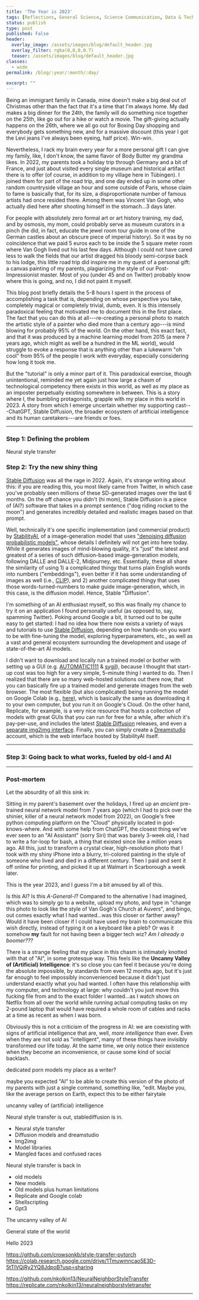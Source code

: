```yaml
---
title: 'The Year is 2023'
tags: [Reflections, General Science, Science Communication, Data & Technology]
status: publish
type: post
published: False
header:
  overlay_image: /assets/images/blog/default_header.jpg
  overlay_filter: rgba(0,0,0,0.7)
  teaser: /assets/images/blog/default_header.jpg
classes:
  - wide
permalink: /blog/:year/:month/:day/

excerpt: ""
---
```


Being an immigrant family in Canada, mine doesn't make a big deal out of Christmas other than the fact that it's a time that I'm always home. My dad makes a big dinner for the 24th, the family will do something nice together on the 25th, like go out for a hike or watch a movie. The gift-giving actually happens on the 26th, where we all go out for Boxing Day shopping and everybody gets something new, and for a massive discount (this year I got the Levi jeans I've always been eyeing, half price). Win-win. 

Nevertheless, I rack my brain every year for a more personal gift I can give my family, like, I don't know, the same flavor of Body Butter my grandma likes. In 2022, my parents took a holiday trip through Germany and a bit of France, and just about visited every single museum and historical artifact there is to offer (of course, in addition to my village here in Tübingen). I joined them for part of the road trip, and one day ended up in some other random countryside village an hour and some outside of Paris, whose claim to fame is basically that, for its size, a disproportionate number of famous artists had once resided there. Among them was Vincent Van Gogh, who actually died here after shooting himself in the stomach...3 days later.

For people with absolutely zero formal art or art history training, my dad, and by osmosis, my mom, could probably serve as museum curators in a pinch (he did, in fact, educate the jewel room tour guide in one of the German castles about an obscure piece of imperial history). So it was by no coincidence that we paid 5 euros each to be inside the 5 square meter room where Van Gogh lived out his last few days. Although I could not have cared less to walk the fields that our artist dragged his bloody semi-corpse back to his lodge, this little road trip did inspire me in my quest of a personal gift: a canvas painting of my parents, plagiarizing the style of our Post-Impressionist master. Most of you (under 45 and on Twitter) probably know where this is going, and no, I did not paint it myself.

This blog post briefly details the 5-8 hours I spent in the process of accomplishing a task that is, depending on whose perspective you take, completely magical or completely trivial, dumb, even. It is this intensely paradoxical feeling that motivated me to document this in the first place. The fact that you can do this at all---re-creating a personal photo to match the artistic style of a painter who died more than a century ago---is mind blowing for probably 95% of the world. On the other hand, this exact fact, and that it was produced by a machine learning model from 2015 (a mere 7 years ago, which might as well be a hundred in the ML world), would struggle to evoke a response that is anything other than a lukewarm "oh cool" from 95% of the people I work with everyday, especially considering how long it took me.

But the "tutorial" is only a minor part of it. This paradoxical exercise, though unintentional, reminded me yet again just how large a chasm of technological competency there exists in this world, as well as my place as an imposter perpetually existing somewhere in between. This is a story where I, the bumbling protagonists, grapple with my place in this world in 2023. A story from which I emerge uncertain whether my supporting cast---ChatGPT, Stable Diffusion, the broader ecosystem of artificial intelligence and its human caretakers---are friends or foes.

---
### Step 1: Defining the problem
Neural style transfer

### Step 2: Try the new shiny thing
[Stable Diffusion][SD_release] was all the rage in 2022. Again, it's strange writing about this: if you are reading this, you most likely came from Twitter, in which case you've probably seen millions of these SD-generated images over the last 6 months. On the off chance you didn't (hi mom), Stable Diffusion is a piece of (AI?) software that takes in a prompt sentence ("dog riding rocket to the moon") and generates incredibly detailed and realistic images based on that prompt.

Well, technically it's one specific implementation (and commercial product) by [StabilityAI][stability_ai], of a image-generation model that uses ["denoising diffusion probabilistic models"][diffusion_wiki], whose details I definitely will not get into here today. While it generates images of mind-blowing quality, it's "just" the latest and greatest of a series of such diffusion-based image-generation models, following DALLE and DALLE-2, Midjourney, etc. Essentially, these all share the similarity of using 1) a complicated thingy that turns plain English words into numbers ("embeddings"), even better if it has some understanding of images as well (i.e., [CLIP][clip_openai]), and 2) another complicated thingy that uses those words-turned-numbers to make guide image-generation, which, in this case, is the diffusion model. Hence, Stable "Diffusion". 

I'm something of an AI enthusiast myself, so this was finally my chance to try it on an application I found personally useful (as opposed to, say, spamming Twitter). Poking around Google a bit, it turned out to be quite easy to get started: I had no idea how there now exists a variety of ways and tutorials to use [Stable Diffusion][sd_guide_all], depending on how hands-on you want to be with fine-tuning the model, exploring hyperparameters, etc., as well as a vast and general ecosystem surrounding the development and usage of state-of-the-art AI models. 

I didn't want to download and locally run a trained model or bother with setting up a GUI (e.g. [AUTOMATIC1111][gh_automatic] & [sygil][gh_sygil]), because I thought that start-up cost was too high for a very simple, 5-minute thing I wanted to do. Then I realized that there are so many web-hosted solutions out there now, that you can basically fire up a trained model and generate images from the web browser. The most flexible (but also complicated) being running the model on Google Colab (e.g., [here][colab_SD]), which is basically the same as downloading it to your own computer, but you run it on Google's Cloud. On the other hand, Replicate, for example, is a very nice resource that hosts a collection of models with great GUIs that you can run for free for a while, after which it's pay-per-use, and includes the latest [Stable Diffusion][replicate_SD] releases, and even a [separate img2img interface][replicate_img2img]. Finally, you can simply create a [Dreamstudio][dreamstudio] account, which is the web interface hosted by StabilityAI itself.


---
### Step 3: Going back to what works, fueled by old-I and AI

---
### Post-mortem
Let the absurdity of all this sink in: 

Sitting in my parent's basement over the holidays, I fired up an *ancient* pre-trained neural network model from 7 years ago (which I had to pick over the shinier, killer of a neural network model from 2022), on Google's free python computing platform on the "Cloud" physically located in god-knows-where. And with some help from ChatGPT, the closest thing we've ever seen to an "AI Assistant" (sorry Siri) that was barely 3-week old, I had to write a for-loop for bash, a thing that existed since like a million years ago. All this, just to transform a crystal clear, high-resolution photo that I took with my shiny iPhone into a blurry, tri-colored painting in the style of someone who lived and died in a different century. Then I paid and sent it off online for printing, and picked it up at Walmart in Scarborough a week later.

This is the year 2023, and I guess I'm a bit amused by all of this. 

Is this AI? Is this *A-General-I*? Compared to the alternative I had imagined, which was to simply go to a website, upload my photo, and type in "change this photo to look like the style of Van Gogh's Church at Auvers", and bingo, out comes exactly what I had wanted...was this closer or farther away? Would it have been closer if I could have used my brain to communicate this wish directly, instead of typing it on a keyboard like a pleb? Or was it somehow **my** fault for not having been a bigger tech wiz? *Am I already a boomer???*

There is a strange feeling that my place in this chasm is intimately knotted with that of "AI", in some grotesque way. This feels like the **Uncanny Valley of (Artificial) Intelligence**: it's so close you can feel it because you're doing the absolute impossible, by standards from even 12 months ago, but it's just far enough to feel impossibly inconvenienced because it didn't just understand exactly what you had wanted. I often have this relationship with my computer, and technology at large: why couldn't you just move this fucking file from and to the exact folder I wanted...as I watch shows on Netflix from all over the world while running actual computing tasks on my 2-pound laptop that would have required a whole room of cables and racks at a time as recent as when I was born.

Obviously this is not a criticism of the progress in AI: we are coexisting with signs of artificial intelligence that are, well, *more intelligence* than ever. Even when they are not sold as "intelligent", many of these things have invisibly transformed our life today. At the same time, we only notice their existence when they become an inconvenience, or cause some kind of social backlash.


dedicated porn models
my place as a writer?


maybe you expected "AI" to be able to create this version of the photo of my parents with just a single command, something like, "edit. Maybe you, like the average person on Earth, expect this to be either fairytale


uncanny valley of (artificial) intelligence


Neural style transfer is out, stablediffusion is in.

- Neural style transfer
- Diffusion models and dreamstudio
- Img2img
- Model libraries
- Mangled faces and confused races

Neural style transfer is back in

- old models
- New models
- Old models plus human limitations
- Replicate and Google colab
- Shellscripting
- Gpt3

The uncanny valley of AI

General state of the world

Hello 2023

https://github.com/crowsonkb/style-transfer-pytorch
https://colab.research.google.com/drive/1Tmuwmncao5E3D-5tTIVQjRy2YQ8JdpoB?usp=sharing

https://github.com/nkolkin13/NeuralNeighborStyleTransfer
https://replicate.com/nkolkin13/neuralneighborstyletransfer

---
[stability_ai]:https://stability.ai/
[SD_release]:https://stability.ai/blog/stable-diffusion-public-release
[diffusion_wiki]: https://en.wikipedia.org/wiki/Diffusion_model
[gh_automatic]:https://github.com/AUTOMATIC1111/stable-diffusion-webui
[gh_sygil]:https://github.com/Sygil-Dev/sygil-webui
[sd_guide_all]:https://andrewongai.gumroad.com/l/stable_diffusion_quick_start?_gl=1*u73vfg*_ga*MTE4ODg5NTY3NC4xNjc1NTI2MDY4*_ga_YHRX2WJZH7*MTY3NTUyNjA2OC4xLjEuMTY3NTUyNjI5My41OC4wLjA.
[replicate_SD]: https://replicate.com/stability-ai/stable-diffusion/versions/f178fa7a1ae43a9a9af01b833b9d2ecf97b1bcb0acfd2dc5dd04895e042863f1
[colab_SD]: https://colab.research.google.com/drive/1wriLAuWlY1xlfq_Zpq0Fk5WgFTRFyyOG?usp=sharing
[dreamstudio]: https://beta.dreamstudio.ai/
[stability_dreamstudio]:https://dreamstudio.com/create/
[replicate_img2img]: https://replicate.com/stability-ai/stable-diffusion-img2img
[clip_openai]:https://openai.com/blog/clip/
[img2img_guide]: https://stable-diffusion-art.com/stylize-images/